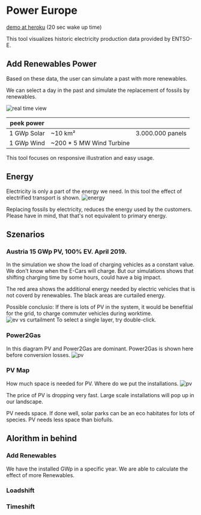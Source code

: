 # Power Europe

[demo at heroku](https://power-europe.herokuapp.com/) (20 sec wake up time)

This tool visualizes historic electricity production data provided by ENTSO-E.
## Add Renewables Power
Based on these data, the user can simulate a past with more renewables.

We can select a day in the past and simulate the replacement of fossils by renewables. 

![real time view](https://raw.githubusercontent.com/robotnic/power-europe-angular/master/src/assets/addenergy.gif)


| peek power | | |
| ------------ | ---------- | -------- |
| 1 GWp Solar | ~10 km² | 3.000.000 panels |
| 1 GWp Wind | ~200 * 5 MW Wind Turbine | |

This tool focuses on responsive illustration and easy usage.





## Energy
Electricity is only a part of the energy we need. In this tool the effect of electrified transport is shown.
![energy](https://github.com/robotnic/power-europe-angular/blob/master/src/assets/energy-transport.gif)

Replacing fossils by electricity, reduces the energy used by the customers. Please have in mind, that that's not equivalent to primary energy.


## Szenarios
### Austria 15 GWp PV, 100% EV. April 2019.
In the simulation we show the load of charging vehicles as a constant value.
We don't know when the E-Cars will charge.
But our simulations shows that shifting charging time by some hours, could have a big impact.

The red area shows the additional energy needed by electric vehicles that is not coverd by renewables. The black areas are curtailed energy.

Possible conclusio:
If there is lots of PV in the system, it would be benefitial for the grid, to charge commuter vehicles during worktime.
![ev vs curtailment](https://raw.githubusercontent.com/robotnic/power-europe-angular/master/src/assets/curtailment-transport.png)
To select a single layer, try double-click.


### Power2Gas
In this diagram PV and Power2Gas are dominant. Power2Gas is shown here before conversion losses. 
![pv](https://github.com/robotnic/power-europe-angular/blob/master/src/assets/pvh2.png)



### PV Map
How much space is needed for PV. Where do we put the installations.
![pv](https://github.com/robotnic/power-europe-angular/blob/master/src/assets/pvmap.png)

The price of PV is dropping very fast. Large scale installations will pop up in our landscape.

PV needs space. If done well, solar parks can be an eco habitates for lots of species.
PV needs less space than biofuils.

## Alorithm in behind

### Add Renewables

We have the installed GWp in a specific year.
We are able to calculate the effect of more Renewables.


### Loadshift



### Timeshift
